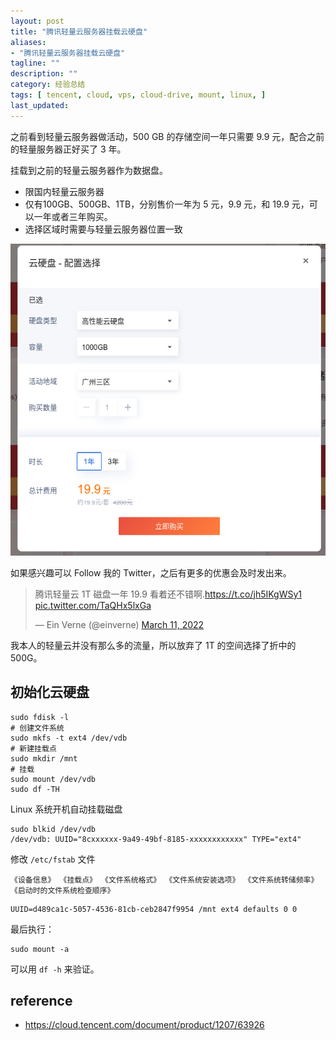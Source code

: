 ```yaml
---
layout: post
title: "腾讯轻量云服务器挂载云硬盘"
aliases:
- "腾讯轻量云服务器挂载云硬盘"
tagline: ""
description: ""
category: 经验总结
tags: [ tencent, cloud, vps, cloud-drive, mount, linux, ]
last_updated:
---
```


之前看到轻量云服务器做活动，500 GB 的存储空间一年只需要 9.9 元，配合之前的轻量服务器正好买了 3 年。


挂载到之前的轻量云服务器作为数据盘。

- 限国内轻量云服务器
- 仅有100GB、500GB、1TB，分别售价一年为 5 元，9.9 元，和 19.9 元，可以一年或者三年购买。
- 选择区域时需要与轻量云服务器位置一致

![tencent cloud drive discount](/assets/tencent-cloud-drive-discount.png)

如果感兴趣可以 Follow 我的 Twitter，之后有更多的优惠会及时发出来。

<blockquote class="twitter-tweet"><p lang="zh" dir="ltr">腾讯轻量云 1T 磁盘一年 19.9 看着还不错啊.<a href="https://t.co/jh5IKgWSy1">https://t.co/jh5IKgWSy1</a> <a href="https://t.co/TaQHx5lxGa">pic.twitter.com/TaQHx5lxGa</a></p>&mdash; Ein Verne (@einverne) <a href="https://twitter.com/einverne/status/1502186186617634820?ref_src=twsrc%5Etfw">March 11, 2022</a></blockquote> <script async src="https://platform.twitter.com/widgets.js" charset="utf-8"></script>

我本人的轻量云并没有那么多的流量，所以放弃了 1T 的空间选择了折中的 500G。

## 初始化云硬盘

    sudo fdisk -l
    # 创建文件系统
    sudo mkfs -t ext4 /dev/vdb
    # 新建挂载点
    sudo mkdir /mnt
    # 挂载
    sudo mount /dev/vdb
    sudo df -TH

Linux 系统开机自动挂载磁盘

```
sudo blkid /dev/vdb
/dev/vdb: UUID="8cxxxxxx-9a49-49bf-8185-xxxxxxxxxxxx" TYPE="ext4"
```

修改 `/etc/fstab` 文件

```
《设备信息》 《挂载点》 《文件系统格式》 《文件系统安装选项》 《文件系统转储频率》 《启动时的文件系统检查顺序》
```

```
UUID=d489ca1c-5057-4536-81cb-ceb2847f9954 /mnt ext4 defaults 0 0
```

最后执行：

	sudo mount -a
    
可以用 `df -h` 来验证。

## reference

- <https://cloud.tencent.com/document/product/1207/63926>
